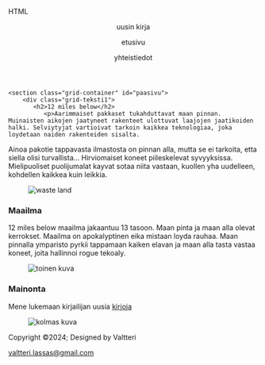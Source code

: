 HTML

<!DOCTYPE html>
<html lang="en">
<head>
    <meta charset="UTF-8">
    <meta name="viewport" content="width=device-width, initial-scale=1.0">
    <title>12 miles below</title>
    <link rel="stylesheet" href="12milebelow.css">
    <link rel="stylesheet" href="https://cdnjs.cloudflare.com/ajax/libs/font-awesome/6.0.0-beta3/css/all.min.css">
</head>
<body>
    <header id="etusivu">
        <nav>
            <a href="https://www.amazon.com/12-Miles-Below-IV-Progression-ebook/dp/B0CRLGGF77?ref_=ast_author_dp&dib=eyJ2IjoiMSJ9.uKp1yPF_37HsEIuDXEMlZNnms7QCWHN4-iKA8GeCYDmMiBdagTIDeXZAR9KXmk6Q.UdYHQK9VCAt2wNqlNRdjNpC6JgQE7GFUHeGGQTt9rIk&dib_tag=AUTHOR" target="_blank"><i class="fa-solid fa-moon"></i></a>
            <p>uusin kirja</p>
            <a href="README.md" target="_blank"><i class="fa-solid fa-moon"></i></a>
            <p>etusivu</p>
            <a href="yhteistiedot.html" target="_blank"><i class="fa-solid fa-moon"></i></a>
            <p>yhteistiedot</p>
        </nav>
    </header>

    <section class="grid-container" id="paasivu">
        <div class="grid-teksti1">
           <h2>12 miles below</h2>
              <p>Aarimmaiset pakkaset tukahduttavat maan pinnan. Muinaisten aikojen jaatyneet rakenteet ulottuvat laajojen jaatikoiden halki. Selviytyjat vartioivat tarkoin kaikkea teknologiaa, joka loydetaan naiden rakenteiden sisalta.
 Ainoa pakotie tappavasta ilmastosta on pinnan alla, mutta se ei tarkoita, etta siella olisi turvallista...
                Hirviomaiset koneet piileskelevat syvyyksissa. Mielipuoliset puolijumalat kayvat sotaa niita vastaan, kuollen yha uudelleen, kohdellen kaikkea kuin leikkia. </p>
           <figure>
              <img class="kuva" src="images/icy_wasteland.jpg" alt="waste land">
           </figure>
           <h3>Maailma</h3>
              <p>12 miles below maailma jakaantuu 13 tasoon. Maan pinta ja maan alla olevat kerrokset. Maailma on apokalyptinen eika mistaan loyda rauhaa. Maan pinnalla ymparisto pyrkii tappamaan kaiken elavan ja maan alla tasta vastaa koneet, joita hallinnoi rogue tekoaly.</p>
           <figure>
              <img class="kuva" src="images/bunker.jpg" alt="toinen kuva">
           </figure>
           <h3>Mainonta</h3>
              <p>Mene lukemaan kirjailijan uusia <a href="https://www.amazon.com/12-Miles-Below-IV-Progression-ebook/dp/B0CRLGGF77?ref_=ast_author_dp">kirjoja</a> </p>
           <figure>
              <img class="kuva" src="images/bunker2.jpg" alt="kolmas kuva">
           </figure>
        </div>
    </section>
    <footer>
        <div class="footterContainer">
            <div class="iconit">
                <a href="https://www.facebook.com/?locale=fi_FI"><i class="fa-brands fa-facebook"></i></a>
                <a href="https://www.instagram.com/"><i class="fa-brands fa-instagram"></i></a>
                <a href="https://www.youtube.com/"><i class="fa-brands fa-youtube"></i></a>
            </div>
        </div>
        <div class="Copyright">
            <p>Copyright &copy;2024; Designed by Valtteri</p>
        </div>
        <div>
            <p><a href="mailto:valtteri.lassas@gmail.com">valtteri.lassas@gmail.com</a></p>
        </div>
    </footer>
</body>
</html>